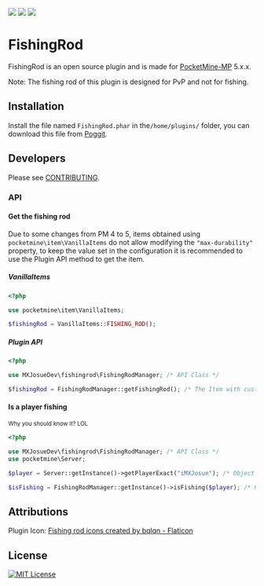 [![](https://poggit.pmmp.io/shield.state/FishingRod)](https://poggit.pmmp.io/p/FishingRod) [![](https://poggit.pmmp.io/shield.api/FishingRod)](https://poggit.pmmp.io/p/FishingRod) [![](https://poggit.pmmp.io/shield.downloads/FishingRod)](https://poggit.pmmp.io/p/FishingRod)

# FishingRod

FishingRod is an open source plugin and is made for [PocketMine-MP](https://github.com/pmmp/PocketMine-MP) 5.x.x.

Note: The fishing rod of this plugin is designed for PvP and not for fishing.

## Installation

Install the file named `FishingRod.phar` in the`/home/plugins/` folder, you can download this file
from [Poggit](https://poggit.pmmp.io/p/FishingRod).

## Developers

Please see [CONTRIBUTING](https://github.com/MXJosueDev/FishingRod/blob/main/CONTRIBUTING.md).

### API

#### Get the fishing rod

Due to some changes from PM 4 to 5, items obtained using `pocketmine\item\VanillaItems` do not allow modifying the `"max-durability"` property, to keep the value set in the configuration it is recommended to use the Plugin API method to get the item.

##### VanillaItems
```php
<?php

use pocketmine\item\VanillaItems;

$fishingRod = VanillaItems::FISHING_ROD();
```

##### Plugin API
```php
<?php

use MXJosueDev\fishingrod\FishingRodManager; /* API Class */

$fishingRod = FishingRodManager::getFishingRod(); /* The Item with custom durability */
```

#### Is a player fishing
<sup>Why you should know it? LOL</sup>

```php
<?php

use MXJosueDev\fishingrod\FishingRodManager; /* API Class */
use pocketmine\Server;

$player = Server::getInstance()->getPlayerExact("iMXJosue"); /* Object with instance of 'pocketmine/player/Player' */

$isFishing = FishingRodManager::getInstance()->isFishing($player); /* Returns true/false */
```

## Attributions

Plugin Icon: <a href="https://www.flaticon.com/free-icons/fishing-rod" title="fishing rod icons">Fishing rod icons
created by bqlqn - Flaticon</a>

## License

[![MIT License](https://img.shields.io/badge/License-MIT-green.svg)](https://choosealicense.com/licenses/mit/)
